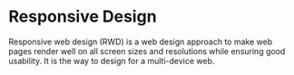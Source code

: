 # Responsive Design
Responsive web design (RWD) is a web design approach to make web pages render well on all screen sizes and resolutions while ensuring good usability. It is the way to design for a multi-device web.
